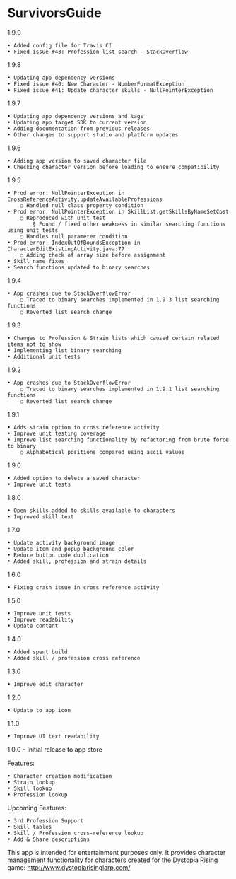 # SurvivorsGuide

1.9.9

	• Added config file for Travis CI
	• Fixed issue #43: Profession list search - StackOverflow

1.9.8

	• Updating app dependency versions
	• Fixed issue #40: New Character - NumberFormatException
	• Fixed issue #41: Update character skills - NullPointerException 

1.9.7

	• Updating app dependency versions and tags
	• Updating app target SDK to current version
	• Adding documentation from previous releases 
	• Other changes to support studio and platform updates

1.9.6

	• Adding app version to saved character file
	• Checking character version before loading to ensure compatibility

1.9.5

	• Prod error: NullPointerException in CrossReferenceActivity.updateAvailableProfessions
		○ Handled null class property condition
	• Prod error: NullPointerException in SkillList.getSkillsByNameSetCost
		○ Reproduced with unit test
			§ Found / fixed other weakness in similar searching functions using unit tests
		○ Handles null parameter condition
	• Prod error: IndexOutOfBoundsException in CharacterEditExistingActivity.java:77
		○ Adding check of array size before assignment
	• Skill name fixes
	• Search functions updated to binary searches

1.9.4

	• App crashes due to StackOverflowError
		○ Traced to binary searches implemented in 1.9.3 list searching functions
		○ Reverted list search change

1.9.3

	• Changes to Profession & Strain lists which caused certain related items not to show
	• Implementing list binary searching
	• Additional unit tests

1.9.2

	• App crashes due to StackOverflowError
		○ Traced to binary searches implemented in 1.9.1 list searching functions
		○ Reverted list search change

1.9.1

	• Adds strain option to cross reference activity
	• Improve unit testing coverage
	• Improve list searching functionality by refactoring from brute force to binary
		○ Alphabetical positions compared using ascii values

1.9.0

	• Added option to delete a saved character
	• Improve unit tests

1.8.0

	• Open skills added to skills available to characters
	• Improved skill text

1.7.0

	• Update activity background image
	• Update item and popup background color
	• Reduce button code duplication
	• Added skill, profession and strain details

1.6.0

	• Fixing crash issue in cross reference activity

1.5.0

	• Improve unit tests
	• Improve readability
	• Update content

1.4.0

	• Added spent build
	• Added skill / profession cross reference

1.3.0

	• Improve edit character

1.2.0

	• Update to app icon

1.1.0

	• Improve UI text readability

1.0.0 - Initial release to app store

Features:

    • Character creation modification
    • Strain lookup
    • Skill lookup
    • Profession lookup

Upcoming Features:
    
    • 3rd Profession Support
    • Skill tables
    • Skill / Profession cross-reference lookup
    • Add & Share descriptions

This app is intended for entertainment purposes only. It provides character management functionality for characters
created for the Dystopia Rising game: http://www.dystopiarisinglarp.com/
